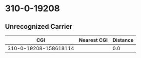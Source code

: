 # 310-0-19208
## Unrecognized Carrier


| CGI | Nearest CGI | Distance |
|-----|-------------|----------|
| 310-0-19208-158618114 |  | 0.0 |
